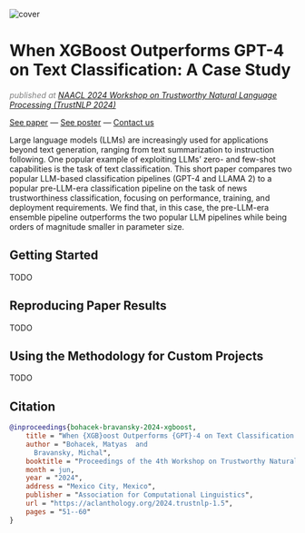 ![cover](https://github.com/user-attachments/assets/6369bf7b-3778-4cd2-8bbe-ae7de1308bf7)


# When XGBoost Outperforms GPT-4 on Text Classification: A Case Study

<p style="color:#808080;"><i>published at <a href="https://trustnlpworkshop.github.io">NAACL 2024 Workshop on Trustworthy Natural Language Processing (TrustNLP 2024)</a></i></p>

[See paper](https://aclanthology.org/2024.trustnlp-1.5/) — [See poster](https://aclanthology.org/2024.trustnlp-1.5/) — [Contact us](mailto:maty-at-stanford-dot-edu)

Large language models (LLMs) are increasingly used for applications beyond text generation, ranging from text summarization to instruction following. One popular example of exploiting LLMs’ zero- and few-shot capabilities is the task of text classification. This short paper compares two popular LLM-based classification pipelines (GPT-4 and LLAMA 2) to a popular pre-LLM-era classification pipeline on the task of news trustworthiness classification, focusing on performance, training, and deployment requirements. We find that, in this case, the pre-LLM-era ensemble pipeline outperforms the two popular LLM pipelines while being orders of magnitude smaller in parameter size.

## Getting Started

TODO

## Reproducing Paper Results

TODO

## Using the Methodology for Custom Projects

TODO

## Citation

```bibtex
@inproceedings{bohacek-bravansky-2024-xgboost,
    title = "When {XGB}oost Outperforms {GPT}-4 on Text Classification: A Case Study",
    author = "Bohacek, Matyas  and
      Bravansky, Michal",
    booktitle = "Proceedings of the 4th Workshop on Trustworthy Natural Language Processing (TrustNLP 2024)",
    month = jun,
    year = "2024",
    address = "Mexico City, Mexico",
    publisher = "Association for Computational Linguistics",
    url = "https://aclanthology.org/2024.trustnlp-1.5",
    pages = "51--60"
}
```


